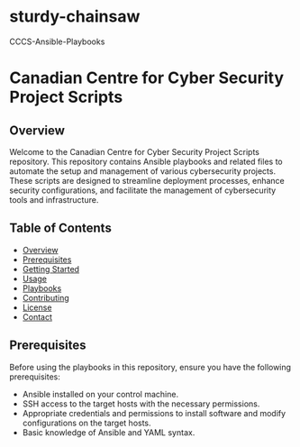 # sturdy-chainsaw
CCCS-Ansible-Playbooks

# Canadian Centre for Cyber Security Project Scripts

## Overview

Welcome to the Canadian Centre for Cyber Security Project Scripts repository. This repository contains Ansible playbooks and related files to automate the setup and management of various cybersecurity projects. These scripts are designed to streamline deployment processes, enhance security configurations, and facilitate the management of cybersecurity tools and infrastructure.

## Table of Contents

- [Overview](#overview)
- [Prerequisites](#prerequisites)
- [Getting Started](#getting-started)
- [Usage](#usage)
- [Playbooks](#playbooks)
- [Contributing](#contributing)
- [License](#license)
- [Contact](#contact)

## Prerequisites

Before using the playbooks in this repository, ensure you have the following prerequisites:

- Ansible installed on your control machine.
- SSH access to the target hosts with the necessary permissions.
- Appropriate credentials and permissions to install software and modify configurations on the target hosts.
- Basic knowledge of Ansible and YAML syntax.
